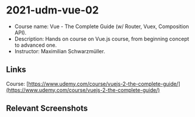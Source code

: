 # 2021-udm-vue-02
- Course name: Vue - The Complete Guide (w/ Router, Vuex, Composition API).
- Description: Hands on course  on Vue.js course, from beginning concept to advanced one.
- Instructor: Maximilian Schwarzmüller.

## Links 
Course: [https://www.udemy.com/course/vuejs-2-the-complete-guide/](https://www.udemy.com/course/vuejs-2-the-complete-guide/)

## Relevant Screenshots
